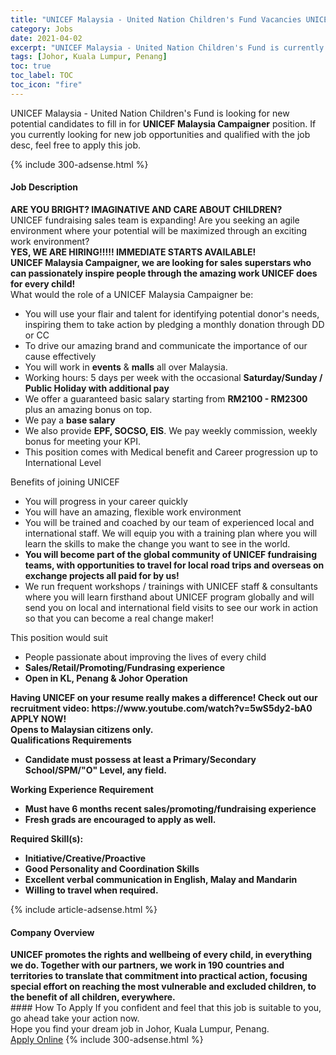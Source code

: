 ```yaml
---
title: "UNICEF Malaysia - United Nation Children's Fund Vacancies UNICEF Malaysia Campaigner" 
category: Jobs 
date: 2021-04-02 
excerpt: "UNICEF Malaysia - United Nation Children's Fund is currently looking for suitable person to fill in the UNICEF Malaysia Campaigner which based in Johor, Kuala Lumpur, Penang" 
tags: [Johor, Kuala Lumpur, Penang] 
toc: true 
toc_label: TOC 
toc_icon: "fire" 
--- 
```


<p>UNICEF Malaysia - United Nation Children's Fund is looking for new potential candidates to fill in for <b>UNICEF Malaysia Campaigner</b> position. If you currently looking for new job opportunities and qualified with the job desc, feel free to apply this job.
</p>{% include 300-adsense.html %} 
<div><div><h4>Job Description</h4></div><div><div><span><div><div><strong>ARE YOU BRIGHT? IMAGINATIVE AND CARE ABOUT CHILDREN?&#160;</strong></div><div>UNICEF fundraising sales team is expanding! Are you seeking an agile environment where your potential will be maximized through an exciting work environment?</div><div><strong>YES, WE ARE HIRING!!!!! IMMEDIATE STARTS AVAILABLE!</strong></div><div><strong>UNICEF Malaysia Campaigner, we are looking for sales superstars who can passionately inspire people through the amazing work UNICEF does for every child!</strong></div><div><div>What would the role of a UNICEF&#160;Malaysia Campaigner be:</div><ul><li>You will use your flair and talent for identifying potential donor's needs, inspiring them to take action by pledging a monthly donation through DD or CC</li><li>To drive our amazing brand and communicate the importance of our cause effectively</li><li>You will work in <strong>events</strong> &amp; <strong>malls</strong> all over Malaysia.</li><li>Working hours: 5 days per week with the occasional <strong>Saturday/Sunday / Public Holiday with additional pay</strong></li><li>We offer a guaranteed basic salary starting from <strong>RM2100 - RM2300 </strong>plus an amazing bonus on top.</li><li>We pay a <strong>base salary</strong></li><li>We also provide <strong>EPF, SOCSO, EIS</strong>. We pay weekly commission, weekly bonus for meeting your KPI.</li><li>This position comes with Medical benefit and Career progression up to International Level</li></ul></div><div><div>Benefits of joining UNICEF</div><ul><li>You will progress in your career quickly</li><li>You will have an amazing, flexible work environment</li><li>You will be trained and coached by our team of experienced local and international staff. We will equip you with a training plan where you will learn the skills to make the change you want to see in the world.</li><li><strong>You will become part of the global community of UNICEF fundraising teams, with opportunities to travel for local road trips and overseas on exchange projects all paid for by us!</strong></li><li>We run frequent workshops / trainings with UNICEF staff &amp; consultants where you will learn firsthand about UNICEF program globally and will send you on local and international field visits to see our work in action so that you can become a real change maker!</li></ul></div><div><div>This position would suit</div><ul><li>People passionate about improving the lives of every child</li><li><strong>Sales/Retail/Promoting/Fundrasing experience</strong></li><li><strong>Open in KL, Penang &amp; Johor Operation</strong></li></ul><div><strong>Having UNICEF on your resume really makes a difference! Check out our recruitment video: https://www.youtube.com/watch?v=5wS5dy2-bA0</strong></div><div><strong>APPLY NOW!</strong></div><strong>Opens to Malaysian citizens only.</strong><div><strong>Qualifications Requirements</strong></div><ul><li><strong>Candidate must possess at least a Primary/Secondary School/SPM/"O" Level, any field.</strong></li></ul><strong>Working Experience Requirement</strong><ul><li><strong>Must have 6 months recent sales/promoting/fundraising experience</strong></li><li><strong><strong>Fresh grads are encouraged to apply as well.</strong></strong></li></ul><div><strong>Required Skill(s):</strong></div><ul><li><strong>Initiative/Creative/Proactive</strong></li><li><strong><strong>Good Personality and Coordination Skills</strong></strong></li><li><strong><strong><strong>Excellent verbal communication in English, Malay and Mandarin</strong></strong></strong></li><li><strong><strong><strong><strong>Willing to travel when required.</strong></strong></strong></strong></li></ul></div></div></span></div></div></div> 
{% include article-adsense.html %} 
<div><div><h4>Company Overview</h4></div><div><div><span><div><div>
<strong>UNICEF promotes the rights and wellbeing of every child, in everything we do. Together with our partners, we work in 190 countries and territories to translate that commitment into practical action, focusing special effort on reaching the most vulnerable and excluded children, to the benefit of all children, everywhere.</strong></div></div></span></div></div></div> 
#### How To Apply 
If you confident and feel that this job is suitable to you, go ahead take your action now. <br/> 
Hope you find your dream job in Johor, Kuala Lumpur, Penang. <br/> 
<a href="https://www.jobstreet.com.my/en/job/unicef-malaysia-campaigner-4523728?jobId=jobstreet-my-job-4523728&" class="btn btn--info" target="_blank" rel="nofollow noopenner">Apply Online</a> 
{% include 300-adsense.html %} 